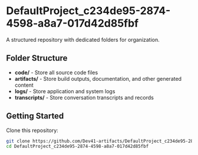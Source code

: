 # DefaultProject_c234de95-2874-4598-a8a7-017d42d85fbf
A structured repository with dedicated folders for organization.

## Folder Structure

- **code/** - Store all source code files
- **artifacts/** - Store build outputs, documentation, and other generated content
- **logs/** - Store application and system logs
- **transcripts/** - Store conversation transcripts and records

## Getting Started

Clone this repository:
```bash
git clone https://github.com/Dev41-artifacts/DefaultProject_c234de95-2874-4598-a8a7-017d42d85fbf
cd DefaultProject_c234de95-2874-4598-a8a7-017d42d85fbf
```
